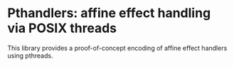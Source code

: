 # Pthandlers: affine effect handling via POSIX threads
This library provides a proof-of-concept encoding of affine effect
handlers using pthreads.
